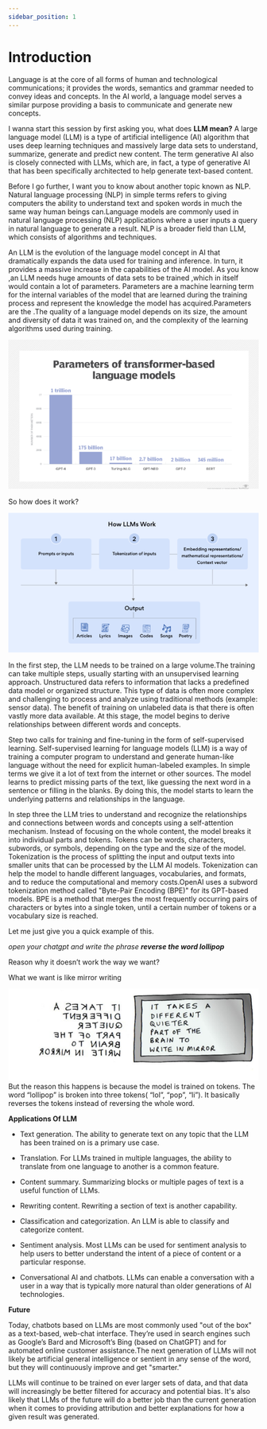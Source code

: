 ```yaml
---
sidebar_position: 1
---
```

# Introduction

Language is at the core of all forms of human and technological communications; it provides the words, semantics and grammar needed to convey ideas and concepts. In the AI world, a language model serves a similar purpose providing a basis to communicate and generate new concepts.

I wanna start this session by first asking you, what does **LLM mean?**
A large language model (LLM) is a type of artificial intelligence (AI) algorithm that uses deep learning techniques and massively large data sets to understand, summarize, generate and predict new content. The term generative AI also is closely connected with LLMs, which are, in fact, a type of generative AI that has been specifically architected to help generate text-based content.

Before I go further, I want you to know about another topic known as NLP. Natural language processing (NLP) in simple terms refers to giving computers the ability to understand text and spoken words in much the
same way human beings can.Language models are commonly used in natural language processing (NLP) applications where a user inputs a query in natural language to generate a result. NLP is a broader field than
LLM, which consists of algorithms and techniques.

An LLM is the evolution of the language model concept in AI that
dramatically expands the data used for training and inference. In turn, it
provides a massive increase in the capabilities of the AI model. As you
know ,an LLM needs huge amounts of data sets to be trained ,which in
itself would contain a lot of parameters. Parameters are a machine
learning term for the internal variables of the model that are learned during
the training process and represent the knowledge the model has
acquired.Parameters are the .The quality of a language model depends on its
size, the amount and diversity of data it was trained on, and the complexity
of the learning algorithms used during training.

![Alt text](introimg1.png)

So how does it work?

![Alt text](introimg2.png)

In the first step, the LLM needs to be trained on a large volume.The training can take multiple steps, usually starting with an unsupervised learning approach. Unstructured data refers to information that lacks a predefined data model or organized structure. This type of data is often more complex and challenging to process and analyze using traditional methods (example: sensor data). The benefit of training on unlabeled data is that there is often vastly more data available. At this stage, the model begins to derive relationships between different words
and concepts.

Step two calls for training and fine-tuning in the form of self-supervised learning. Self-supervised learning for language models (LLM) is a way of training a computer program to understand and generate human-like language without the need for explicit human-labeled examples. In simple terms we give it a lot of text from the internet or other sources. The model learns to predict missing parts of the text, like guessing the next word in a sentence or filling in the blanks. By doing this, the model starts to learn the underlying patterns and relationships in the language.

In step three the LLM tries to understand and recognize the relationships and connections between words and concepts using a self-attention mechanism. Instead of focusing on the whole content, the model breaks it into individual parts and tokens. Tokens can be words, characters, subwords, or symbols, depending on the type and the size of the model. Tokenization is the process of splitting the input and output texts into smaller units that can be processed by the LLM AI models. Tokenization can help the model to handle different languages, vocabularies,
and formats, and to reduce the computational and memory costs.OpenAI uses a subword tokenization method called "Byte-Pair Encoding (BPE)" for its GPT-based models. BPE is a method that merges the most frequently occurring pairs of characters or bytes into a single token, until a certain number of tokens or a vocabulary size is
reached.

Let me just give you a quick example of this. 

*open your chatgpt and write the phrase **reverse the word lollipop***

Reason why it doesn’t work the way we want?

What we want is like mirror writing

![Alt text](introimg3.png)
But the reason this happens is because the model is trained on tokens. The word
“lollipop” is broken into three tokens( “lol”, “pop”, “li”). It basically reverses the tokens
instead of reversing the whole word.

**Applications Of LLM**

- Text generation. The ability to generate text on any topic that the
LLM has been trained on is a primary use case.
- Translation. For LLMs trained in multiple languages, the ability to
translate from one language to another is a common feature.
- Content summary. Summarizing blocks or multiple pages of text is
a useful function of LLMs.
- Rewriting content. Rewriting a section of text is another capability.
- Classification and categorization. An LLM is able to classify and
categorize content.
- Sentiment analysis. Most LLMs can be used for sentiment analysis
to help users to better understand the intent of a piece of content or
a particular response.

- Conversational AI and chatbots. LLMs can enable a conversation
with a user in a way that is typically more natural than older
generations of AI technologies.

**Future**

Today, chatbots based on LLMs are most commonly used "out of the box" as a text-based, web-chat interface. They’re used in search engines such as Google’s Bard and Microsoft’s Bing (based on ChatGPT) and for automated
online customer assistance.The next generation of LLMs will not likely be artificial general intelligence or sentient in any sense of the word, but they will continuously improve and get "smarter."

LLMs will continue to be trained on ever larger sets of data, and that data will increasingly be better filtered for accuracy and potential bias. It's also likely that LLMs of the future will do a better job than the current generation when it comes to providing attribution and better explanations for how a given result was generated.

